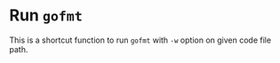 # Run `gofmt`

This is a shortcut function to run `gofmt` with `-w` option on given code file path.
